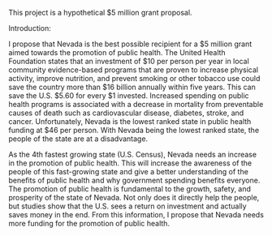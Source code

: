 This project is a hypothetical $5 million grant proposal.

Introduction:

I propose that Nevada is the best possible recipient for a $5 million grant aimed towards
the promotion of public health. The United Health Foundation states that an investment of $10
per person per year in local community evidence-based programs that are proven to increase
physical activity, improve nutrition, and prevent smoking or other tobacco use could save the
country more than $16 billion annually within five years. This can save the U.S. $5.60 for every
$1 invested. Increased spending on public health programs is associated with a decrease in
mortality from preventable causes of death such as cardiovascular disease, diabetes, stroke, and
cancer. Unfortunately, Nevada is the lowest ranked state in public health funding at $46 per
person. With Nevada being the lowest ranked state, the people of the state are at a disadvantage.

As the 4th fastest growing state (U.S. Census), Nevada needs an increase in the promotion
of public health. This will increase the awareness of the people of this fast-growing state and
give a better understanding of the benefits of public health and why government spending
benefits everyone. The promotion of public health is fundamental to the growth, safety, and
prosperity of the state of Nevada. Not only does it directly help the people, but studies show that
the U.S. sees a return on investment and actually saves money in the end. From this information,
I propose that Nevada needs more funding for the promotion of public health.
